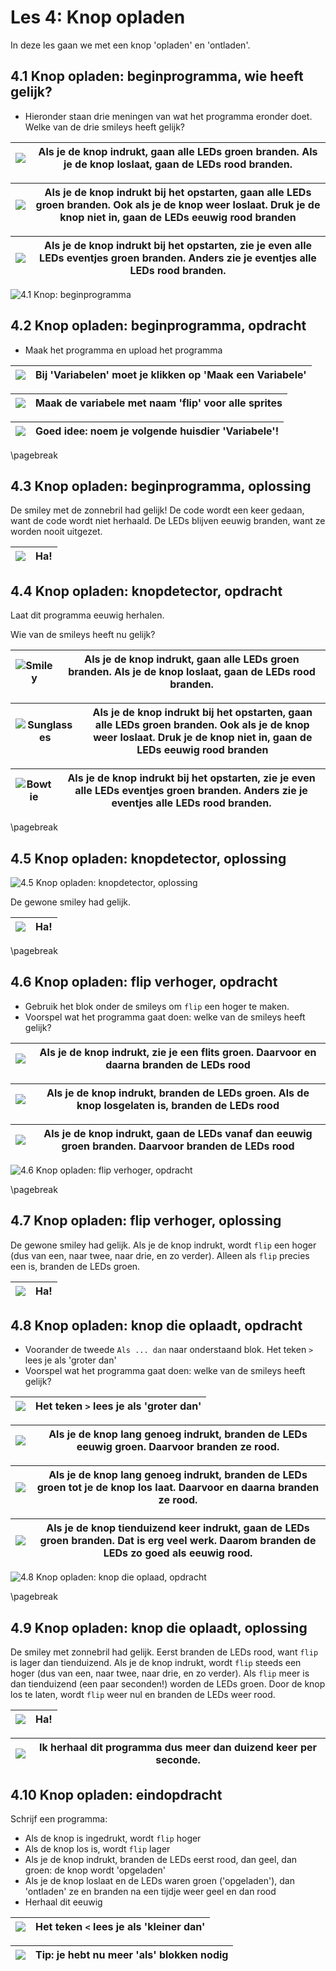 # Les 4: Knop opladen

In deze les gaan we met een knop 'opladen' en 'ontladen'.

## 4.1 Knop opladen: beginprogramma, wie heeft gelijk?

 * Hieronder staan drie meningen van wat het programma eronder doet.
   Welke van de drie smileys heeft gelijk?

![](EmojiSmiley.png) | Als je de knop indrukt, gaan alle LEDs groen branden. Als je de knop loslaat, gaan de LEDs rood branden.
:-------------:|:----------------------------------------: 

![](EmojiSunglasses.png) | Als je de knop indrukt bij het opstarten, gaan alle LEDs groen branden. Ook als je de knop weer loslaat. Druk je de knop niet in, gaan de LEDs eeuwig rood branden
:-------------:|:----------------------------------------: 

![](EmojiBowtie.png) | Als je de knop indrukt bij het opstarten, zie je even alle LEDs eventjes groen branden. Anders zie je eventjes alle LEDs rood branden.
:-------------:|:----------------------------------------: 

![4.1 Knop: beginprogramma](4_1.png)

## 4.2 Knop opladen: beginprogramma, opdracht

 * Maak het programma en upload het programma

![](EmojiBowtie.png) | Bij 'Variabelen' moet je klikken op 'Maak een Variabele'
:-------------:|:----------------------------------------: 

![](EmojiSmiley.png) | Maak de variabele met naam 'flip' voor alle sprites
:-------------:|:----------------------------------------: 

![](EmojiSunglasses.png) | Goed idee: noem je volgende huisdier 'Variabele'!
:-------------:|:----------------------------------------: 

\pagebreak

## 4.3 Knop opladen: beginprogramma, oplossing

De smiley met de zonnebril had gelijk! 
De code wordt een keer gedaan, want de code wordt niet herhaald.
De LEDs blijven eeuwig branden, want ze worden nooit uitgezet.

![](EmojiSunglasses.png) | Ha!
:-------------:|:----------------------------------------: 

## 4.4 Knop opladen: knopdetector, opdracht

Laat dit programma eeuwig herhalen.

Wie van de smileys heeft nu gelijk?

![Smiley](EmojiSmiley.png) | Als je de knop indrukt, gaan alle LEDs groen branden. Als je de knop loslaat, gaan de LEDs rood branden.
:-------------:|:----------------------------------------: 

![Sunglasses](EmojiSunglasses.png) | Als je de knop indrukt bij het opstarten, gaan alle LEDs groen branden. Ook als je de knop weer loslaat. Druk je de knop niet in, gaan de LEDs eeuwig rood branden
:-------------:|:----------------------------------------: 

![Bowtie](EmojiBowtie.png) | Als je de knop indrukt bij het opstarten, zie je even alle LEDs eventjes groen branden. Anders zie je eventjes alle LEDs rood branden.
:-------------:|:----------------------------------------: 

\pagebreak

## 4.5 Knop opladen: knopdetector, oplossing
 
![4.5 Knop opladen: knopdetector, oplossing](4_5.png)

De gewone smiley had gelijk.

![](EmojiSmiley.png) | Ha!
:-------------:|:----------------------------------------: 

\pagebreak

## 4.6 Knop opladen: flip verhoger, opdracht

 * Gebruik het blok onder de smileys om `flip` een hoger te maken.
 * Voorspel wat het programma gaat doen: welke van de smileys heeft gelijk?

![](EmojiSmiley.png) | Als je de knop indrukt, zie je een flits groen. Daarvoor en daarna branden de LEDs rood
:-------------:|:----------------------------------------: 

![](EmojiBowtie.png) | Als je de knop indrukt, branden de LEDs groen. Als de knop losgelaten is, branden de LEDs rood
:-------------:|:----------------------------------------: 

![](EmojiSunglasses.png) | Als je de knop indrukt, gaan de LEDs vanaf dan eeuwig groen branden. Daarvoor branden de LEDs rood
:-------------:|:----------------------------------------: 

![4.6 Knop opladen: flip verhoger, opdracht](4_6.png)

\pagebreak

## 4.7 Knop opladen: flip verhoger, oplossing
 
De gewone smiley had gelijk.
Als je de knop indrukt, wordt `flip` een hoger (dus van een, naar twee, naar 
drie, en zo verder).
Alleen als `flip` precies een is, branden de LEDs groen.

![](EmojiSmiley.png) | Ha!
:-------------:|:----------------------------------------: 

## 4.8 Knop opladen: knop die oplaadt, opdracht

 * Voorander de tweede `Als ... dan` naar onderstaand blok.
   Het teken `>` lees je als 'groter dan'
 * Voorspel wat het programma gaat doen: welke van de smileys heeft gelijk?

![](EmojiComputer.png) | Het teken `>` lees je als 'groter dan'
:-------------:|:----------------------------------------: 

![](EmojiBowtie50.png) | Als je de knop lang genoeg indrukt, branden de LEDs eeuwig groen. Daarvoor branden ze rood.
:-------------:|:----------------------------------------: 

![](EmojiSunglasses50.png) | Als je de knop lang genoeg indrukt, branden de LEDs groen tot je de knop los laat. Daarvoor en daarna branden ze rood.
:-------------:|:----------------------------------------: 

![](EmojiSmiley50.png) | Als je de knop tienduizend keer indrukt, gaan de LEDs groen branden. Dat is erg veel werk. Daarom branden de LEDs zo goed als eeuwig rood.
:-------------:|:----------------------------------------: 

![4.8 Knop opladen: knop die oplaad, opdracht](4_8.png)

\pagebreak

## 4.9 Knop opladen: knop die oplaadt, oplossing
 
De smiley met zonnebril had gelijk.
Eerst branden de LEDs rood, want `flip` is lager dan tienduizend.
Als je de knop indrukt, wordt `flip` steeds een hoger (dus van een, naar twee, naar 
drie, en zo verder).
Als `flip` meer is dan tienduizend (een paar seconden!) worden de LEDs groen.
Door de knop los te laten, wordt `flip` weer nul en branden de LEDs weer rood.

![](EmojiSunglasses.png) | Ha!
:-------------:|:----------------------------------------: 

![](EmojiComputer.png) | Ik herhaal dit programma dus meer dan duizend keer per seconde.
:-------------:|:----------------------------------------: 

## 4.10 Knop opladen: eindopdracht

Schrijf een programma:

 * Als de knop is ingedrukt, wordt `flip` hoger
 * Als de knop los is, wordt `flip` lager
 * Als je de knop indrukt, branden de LEDs eerst rood, dan geel, dan groen: de
   knop wordt 'opgeladen'
 * Als je de knop loslaat en de LEDs waren groen ('opgeladen'), 
   dan 'ontladen' ze en branden na een tijdje weer geel en dan rood
 * Herhaal dit eeuwig

![](EmojiComputer.png) | Het teken `<` lees je als 'kleiner dan'
:-------------:|:----------------------------------------: 

![](EmojiBowtie.png) | Tip: je hebt nu meer 'als' blokken nodig
:-------------:|:----------------------------------------: 
